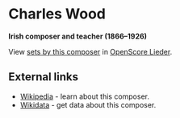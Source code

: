 
# Charles Wood

__Irish composer and teacher (1866–1926)__

View [sets by this composer] in [OpenScore Lieder].

[sets by this composer]: https://musescore.com/openscore-lieder-corpus/sets?order=title&text=Wood,+Charles
[OpenScore Lieder]: https://musescore.com/openscore-lieder-corpus

## External links

- [Wikipedia] - learn about this composer.
- [Wikidata] - get data about this composer.

[Wikipedia]: https://en.wikipedia.org/wiki/Charles_Wood_(composer)
[Wikidata]: https://www.wikidata.org/wiki/Q246913
